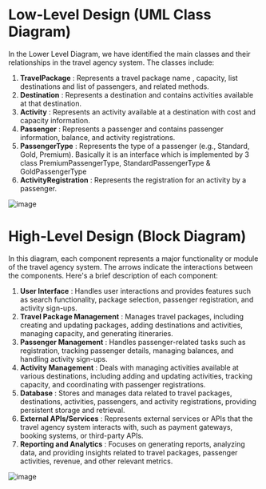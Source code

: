 # Low-Level Design (UML Class Diagram)

In the Lower Level Diagram, we have identified the main classes and their relationships in the travel agency system. The classes include:

1. **TravelPackage**        : Represents a travel package name , capacity, list destinations and list of passengers, and related methods.
2. **Destination**          : Represents a destination and contains activities available at that destination.
3. **Activity**             : Represents an activity available at a destination with cost and capacity information.
4. **Passenger**            : Represents a passenger and contains passenger information, balance, and activity registrations.
5. **PassengerType**        : Represents the type of a passenger (e.g., Standard, Gold, Premium). Basically it is an interface which is implemented by 3 class PremiumPassengerType, StandardPassengerType & GoldPassengerType
6. **ActivityRegistration** : Represents the registration for an activity by a passenger.
   
![image](https://github.com/yashrockstar/Travel-Agency/assets/72990999/1cac5933-c136-4698-b52e-5d0d0da59c64)

                                           
# High-Level Design (Block Diagram)

In this diagram, each component represents a major functionality or module of the travel agency system. The arrows indicate the interactions between the components. Here's a brief description of each component:

1. **User Interface**            : Handles user interactions and provides features such as search functionality, package selection, passenger registration, and activity sign-ups.
2. **Travel Package Management** : Manages travel packages, including creating and updating packages, adding destinations and activities, managing capacity, and generating itineraries.
3. **Passenger Management**      : Handles passenger-related tasks such as registration, tracking passenger details, managing balances, and handling activity sign-ups.
4. **Activity Management**       : Deals with managing activities available at various destinations, including adding and updating activities, tracking capacity, and coordinating with passenger registrations.
5. **Database**                  : Stores and manages data related to travel packages, destinations, activities, passengers, and activity registrations, providing persistent storage and retrieval.
6. **External APIs/Services**    : Represents external services or APIs that the travel agency system interacts with, such as payment gateways, booking systems, or third-party APIs.
7. **Reporting and Analytics**   : Focuses on generating reports, analyzing data, and providing insights related to travel packages, passenger activities, revenue, and other relevant metrics.

![image](https://github.com/yashrockstar/Travel-Agency/assets/72990999/25b1fd4b-edcb-435b-b172-9dbfb2d8bd12)


